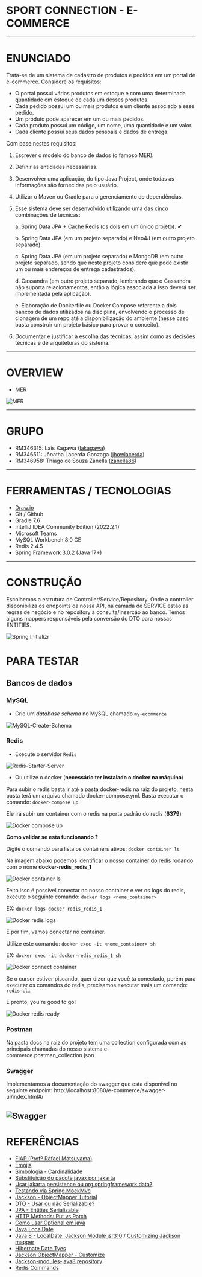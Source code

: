 # SPORT CONNECTION - E-COMMERCE

---

# ENUNCIADO

Trata-se de um sistema de cadastro de produtos e pedidos em um portal de e-commerce. Considere
os requisitos:
- O portal possui vários produtos em estoque e com uma determinada quantidade em estoque de
cada um desses produtos.
- Cada pedido possui um ou mais produtos e um cliente associado a esse pedido.
- Um produto pode aparecer em um ou mais pedidos.
- Cada produto possui um código, um nome, uma quantidade e um valor.
- Cada cliente possui seus dados pessoais e dados de entrega.

Com base nestes requisitos:

1. Escrever o modelo do banco de dados (o famoso MER).
2. Definir as entidades necessárias.
3. Desenvolver uma aplicação, do tipo Java Project, onde todas as informações são fornecidas pelo
   usuário.
4. Utilizar o Maven ou Gradle para o gerenciamento de dependências.
5. Esse sistema deve ser desenvolvido utilizando uma das cinco combinações de técnicas:
   
   a. Spring Data JPA + Cache Redis (os dois em um único projeto). ✔
   
   b. Spring Data JPA (em um projeto separado) e Neo4J (em outro projeto separado).
   
   c. Spring Data JPA (em um projeto separado) e MongoDB (em outro projeto separado, sendo
   que neste projeto considere que pode existir um ou mais endereços de entrega
   cadastrados).
   
   d. Cassandra (em outro projeto separado, lembrando que o Cassandra não suporta
   relacionamentos, então a lógica associada a isso deverá ser implementada pela aplicação).
   
   e. Elaboração de Dockerfile ou Docker Compose referente a dois bancos de dados utilizados
   na disciplina, envolvendo o processo de clonagem de um repo até a disponibilização do
   ambiente (nesse caso basta construir um projeto básico para provar o conceito).

6. Documentar e justificar a escolha das técnicas, assim como as decisões técnicas e de arquiteturas
do sistema.

---

# OVERVIEW

<!--
- Fluxo
![FLUXO](docs/fluxo.PNG)
-->

- MER

![MER](docs/MER.png)

---

# GRUPO

- RM346315: Lais Kagawa ([lakagawa](https://github.com/lakagawa))
- RM346511: Jônatha Lacerda Gonzaga ([jhowlacerda](https://github.com/jhowlacerda))
- RM346958: Thiago de Souza Zanella ([zanella86](https://github.com/zanella86))

<!--

---

# REPOSITÓRIOS RELACIONADOS
-->

---

# FERRAMENTAS / TECNOLOGIAS
- [Draw.io](https://app.diagrams.net/)
- Git / Github
- Gradle 7.6
- IntelliJ IDEA Community Edition (2022.2.1)
- Microsoft Teams
- MySQL Workbench 8.0 CE
- Redis 2.4.5
- Spring Framework 3.0.2 (Java 17+)

---

# CONSTRUÇÃO
Escolhemos a estrutura de Controller/Service/Repository. Onde a controller disponibiliza os endpoints da nossa API, na camada de SERVICE estão as regras de negócio
e no repository a consulta/inserção ao banco.
Temos alguns mappers responsáveis pela conversão do DTO para nossas ENTITIES.

![Spring Initializr](docs/spring-initializr-setup.PNG)

# PARA TESTAR

## Bancos de dados

### MySQL

- Crie um *database schema* no MySQL chamado `my-ecommerce`

![MySQL-Create-Schema](docs/mysql-schema-create.PNG)

### Redis

- Execute o servidor `Redis`

![Redis-Starter-Server](docs/redis-starter-server.PNG)


- Ou utilize o docker (**necessário ter instalado o docker na máquina**)

Para subir o redis basta ir até a pasta docker-redis na raiz do projeto, nesta pasta terá um arquivo
chamado docker-compose.yml. Basta executar o comando: `docker-compose up`

Ele irá subir um container com o redis na porta padrão do redis (**6379**)

![Docker compose up](docs/docker_compose_command.png)

**Como validar se esta funcionando ?**

Digite o comando para lista os containers ativos: `docker container ls `

Na imagem abaixo podemos identificar o nosso container do redis rodando com
o nome **docker-redis_redis_1**

![Docker container ls](docs/docker_container_ls.png)

Feito isso é possível conectar no nosso container e ver os logs do redis,
execute o seguinte comando: `docker logs <nome_container> `

EX: `docker logs docker-redis_redis_1`

![Docker redis logs](docs/docker_conectando_container_logs.png)

E por fim, vamos conectar no container. 

Utilize este comando: `docker exec -it <nome_container> sh`

EX: `docker exec -it docker-redis_redis_1 sh`


![Docker connect container](docs/docker_connect_container.png)

Se o cursor estiver piscando, quer dizer que você ta conectado, porém para executar os comandos
do redis, precisamos executar mais um comando: `redis-cli`

E pronto, you're good to go!

![Docker redis ready](docs/docker_conectado_redis_ready.png)





### Postman
Na pasta docs na raiz do projeto tem uma collection configurada com as principais chamadas do nosso sistema
e-commerce.postman_collection.json

### Swagger
Implementamos a documentação do swagger que esta disponível no seguinte endpoint:
http://localhost:8080/e-commerce/swagger-ui/index.html#/

![Swagger](docs/swagger.png)
---

# REFERÊNCIAS

- [FIAP (Profº Rafael Matsuyama)](https://github.com/rafaelmatsuyama/FIAP-2022-SCJ-JavaPersistence)
- [Emojis](https://github.com/markdown-templates/markdown-emojis)
- [Simbologia - Cardinalidade](https://cadernodeprova.com.br/notacao-pe-de-galinha-cardinalidade/)
- [Substituição do pacote javax por jakarta](https://stackoverflow.com/questions/60021815/why-has-javax-persistence-api-been-replaced-by-jakarta-persistence-api-in-spring)
- [Usar jakarta.persistence ou org.springframework.data?](https://stackoverflow.com/questions/39643960/whats-the-difference-between-javax-persistence-id-and-org-springframework-data)
- [Testando via Spring MockMvc](https://spring.io/guides/gs/testing-web/)
- [Jackson - ObjectMapper Tutorial](https://www.baeldung.com/jackson-object-mapper-tutorial)
- [DTO - Usar ou não Serializable?](https://stackoverflow.com/questions/71826801/should-i-use-serializable-for-my-dto-and-why-should-i-use)
- [JPA - Entities Serializable](https://www.baeldung.com/jpa-entities-serializable)
- [HTTP Methods: Put vs Patch](https://medium.com/@gabrielrufino.js/put-vs-patch-pare-de-agora-escolher-errado-533b8c6058d9)
- [Como usar Optional em java](https://www.developer.com/java/java-optional-object/)
- [Java LocalDate](https://docs.oracle.com/en/java/javase/17/docs/api/java.base/java/time/LocalDate.html)
- [Java 8 - LocalDate: Jackson Module jsr310](https://stackoverflow.com/questions/21384820/is-there-a-jackson-datatype-module-for-jdk8-java-time) / [Customizing Jackson mapper](https://www.baeldung.com/spring-boot-customize-jackson-objectmapper)
- [Hibernate Date Tyes](https://www.baeldung.com/hibernate-date-time)
- [Jackson ObjectMapper - Customize](https://www.baeldung.com/spring-boot-customize-jackson-objectmapper)
- [Jackson-modules-java8 repository](https://github.com/FasterXML/jackson-modules-java8)
- [Redis Commands](https://redis.io/commands/)